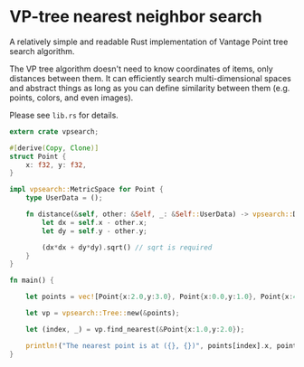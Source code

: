 # VP-tree nearest neighbor search

A relatively simple and readable Rust implementation of Vantage Point tree search algorithm.

The VP tree algorithm doesn't need to know coordinates of items, only distances between them. It can efficiently search multi-dimensional spaces and abstract things as long as you can define similarity between them (e.g. points, colors, and even images).

Please see `lib.rs` for details.

```Rust
extern crate vpsearch;

#[derive(Copy, Clone)]
struct Point {
    x: f32, y: f32,
}

impl vpsearch::MetricSpace for Point {
    type UserData = ();

    fn distance(&self, other: &Self, _: &Self::UserData) -> vpsearch::Distance {
        let dx = self.x - other.x;
        let dy = self.y - other.y;

        (dx*dx + dy*dy).sqrt() // sqrt is required
    }
}

fn main() {

    let points = vec![Point{x:2.0,y:3.0}, Point{x:0.0,y:1.0}, Point{x:4.0,y:5.0}];

    let vp = vpsearch::Tree::new(&points);

    let (index, _) = vp.find_nearest(&Point{x:1.0,y:2.0});

    println!("The nearest point is at ({}, {})", points[index].x, points[index].y);
}
```
